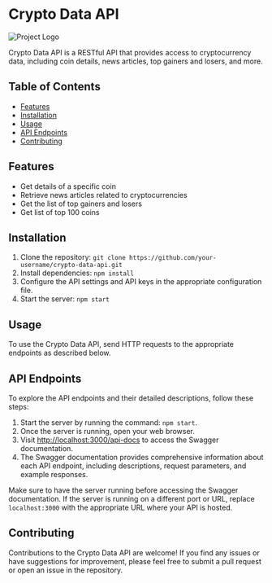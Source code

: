 # Crypto Data API

![Project Logo](https://imagestorage71.s3.amazonaws.com/crypto.jpg)

Crypto Data API is a RESTful API that provides access to cryptocurrency data, including coin details, news articles, top gainers and losers, and more.

## Table of Contents

- [Features](#features)
- [Installation](#installation)
- [Usage](#usage)
- [API Endpoints](#api-endpoints)
- [Contributing](#contributing)

## Features

- Get details of a specific coin
- Retrieve news articles related to cryptocurrencies
- Get the list of top gainers and losers
- Get list of top 100 coins

## Installation

1. Clone the repository: `git clone https://github.com/your-username/crypto-data-api.git`
2. Install dependencies: `npm install`
3. Configure the API settings and API keys in the appropriate configuration file.
4. Start the server: `npm start`

## Usage

To use the Crypto Data API, send HTTP requests to the appropriate endpoints as described below.

## API Endpoints

To explore the API endpoints and their detailed descriptions, follow these steps:

1. Start the server by running the command: `npm start`.
2. Once the server is running, open your web browser.
3. Visit [http://localhost:3000/api-docs](http://localhost:3000/api-docs) to access the Swagger documentation.
4. The Swagger documentation provides comprehensive information about each API endpoint, including descriptions, request parameters, and example responses.

Make sure to have the server running before accessing the Swagger documentation. If the server is running on a different port or URL, replace `localhost:3000` with the appropriate URL where your API is hosted.


## Contributing

Contributions to the Crypto Data API are welcome! If you find any issues or have suggestions for improvement, please feel free to submit a pull request or open an issue in the repository.
